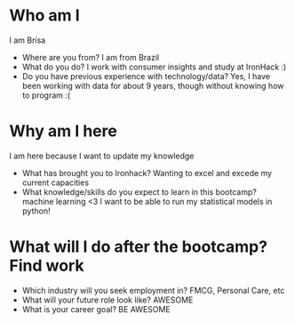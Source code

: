 # Who am I
I am Brisa

* Where are you from? I am from Brazil
* What do you do? I work with consumer insights and study at IronHack :)
* Do you have previous experience with technology/data? Yes, I have been working with data for about 9 years, though without knowing how to program :(

# Why am I here
I am here because I want to update my knowledge

* What has brought you to Ironhack? Wanting to excel and excede my current capacities
* What knowledge/skills do you expect to learn in this bootcamp? machine learning <3 I want to be able to run my statistical models in python!

# What will I do after the bootcamp? Find work 

* Which industry will you seek employment in? FMCG, Personal Care, etc
* What will your future role look like? AWESOME
* What is your career goal? BE AWESOME
